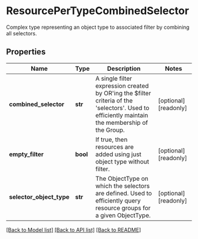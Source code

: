 # ResourcePerTypeCombinedSelector

Complex type representing an object type to associated filter by combining all selectors. 
## Properties
Name | Type | Description | Notes
------------ | ------------- | ------------- | -------------
**combined_selector** | **str** | A single filter expression created by OR&#39;ing the $filter criteria of the &#39;selectors&#39;. Used to efficiently maintain the membership of the Group.    | [optional] [readonly] 
**empty_filter** | **bool** | If true, then resources are added using just object type without filter.    | [optional] [readonly] 
**selector_object_type** | **str** | The ObjectType on which the selectors are defined. Used to efficiently query resource groups for a given ObjectType.     | [optional] [readonly] 

[[Back to Model list]](../README.md#documentation-for-models) [[Back to API list]](../README.md#documentation-for-api-endpoints) [[Back to README]](../README.md)


